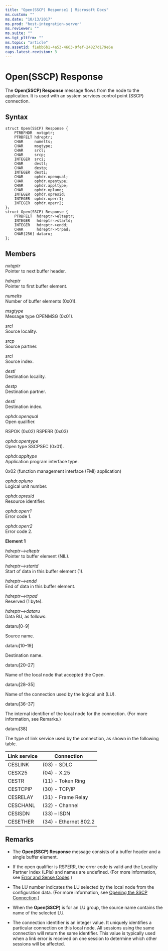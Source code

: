 ```yaml
---
title: "Open(SSCP) Response1 | Microsoft Docs"
ms.custom: ""
ms.date: "10/13/2017"
ms.prod: "host-integration-server"
ms.reviewer: ""
ms.suite: ""
ms.tgt_pltfrm: ""
ms.topic: "article"
ms.assetid: f1ebb6b1-4a53-4663-9fef-24827d179e6e
caps.latest.revision: 3
---
```

# Open(SSCP) Response
The **Open(SSCP) Response** message flows from the node to the application. It is used with an system services control point (SSCP) connection.  
  
## Syntax  
  
```  
struct Open(SSCP) Response {  
    PTRBFHDR  nxtqptr;  
    PTRBFELT hdreptr;  
    CHAR     numelts;  
    CHAR     msgtype;  
    CHAR     srcl;  
    CHAR     srcp;  
    INTEGER  srci;  
    CHAR     destl;  
    CHAR     destp;  
    INTEGER  desti;  
    CHAR     ophdr.openqual;  
    CHAR     ophdr.opentype;  
    CHAR     ophdr.appltype;  
    CHAR     ophdr.opluno;  
    INTEGER  ophdr.opresid;  
    INTEGER  ophdr.operr1;  
    INTEGER  ophdr.operr2;  
};  
struct Open(SSCP) Response {  
    PTRBFELT  hdreptr->elteptr;  
    INTEGER   hdreptr->startd;  
    INTEGER   hdreptr->endd;  
    CHAR      hdreptr->trpad;  
    CHAR[256] dataru;  
};  
```  
  
## Members  
 *nxtqptr*  
 Pointer to next buffer header.  
  
 *hdreptr*  
 Pointer to first buffer element.  
  
 *numelts*  
 Number of buffer elements (0x01).  
  
 *msgtype*  
 Message type OPENMSG (0x01).  
  
 *srcl*  
 Source locality.  
  
 *srcp*  
 Source partner.  
  
 *srci*  
 Source index.  
  
 *destl*  
 Destination locality.  
  
 *destp*  
 Destination partner.  
  
 *desti*  
 Destination index.  
  
 *ophdr.openqual*  
 Open qualifier.  
  
 RSPOK    (0x02) RSPERR  (0x03)  
  
 *ophdr.opentype*  
 Open type SSCPSEC (0x01).  
  
 *ophdr.appltype*  
 Application program interface type.  
  
 0x02 (function management interface (FMI) application)  
  
 *ophdr.opluno*  
 Logical unit number.  
  
 *ophdr.opresid*  
 Resource identifier.  
  
 *ophdr.operr1*  
 Error code 1.  
  
 *ophdr.operr2*  
 Error code 2.  
  
 **Element 1**  
  
 *hdreptr–>elteptr*  
 Pointer to buffer element (NIL).  
  
 *hdreptr–>startd*  
 Start of data in this buffer element (1).  
  
 *hdreptr–>endd*  
 End of data in this buffer element.  
  
 *hdreptr–>trpad*  
 Reserved (1 byte).  
  
 *hdreptr–>dataru*  
 Data RU, as follows:  
  
 dataru[0–9]  
  
 Source name.  
  
 dataru[10–19]  
  
 Destination name.  
  
 dataru[20–27]  
  
 Name of the local node that accepted the Open.  
  
 dataru[28–35]  
  
 Name of the connection used by the logical unit (LU).  
  
 dataru[36–37]  
  
 The internal identifier of the local node for the connection. (For more information, see Remarks.)  
  
 dataru[38]  
  
 The type of link service used by the connection, as shown in the following table.  
  
|Link service|Connection|  
|------------------|----------------|  
|CESLINK|(03) - SDLC|  
|CESX25|(04) - X.25|  
|CESTR|(11) - Token Ring|  
|CESTCPIP|(30) - TCP/IP|  
|CESRELAY|(31) - Frame Relay|  
|CESCHANL|(32) - Channel|  
|CESISDN|(33) – ISDN|  
|CESETHER|(34) - Ethernet 802.2|  
  
## Remarks  
  
-   The **Open(SSCP) Response** message consists of a buffer header and a single buffer element.  
  
-   If the open qualifier is RSPERR, the error code is valid and the Locality Partner Index (LPIs) and names are undefined. (For more information, see [Error and Sense Codes](../Topic/Error%20and%20Sense%20Codes1.md).)  
  
-   The LU number indicates the LU selected by the local node from the configuration data. (For more information, see [Opening the SSCP Connection](../Topic/Opening%20the%20SSCP%20Connection2.md).)  
  
-   When the **Open(SSCP)** is for an LU group, the source name contains the name of the selected LU.  
  
-   The connection identifier is an integer value. It uniquely identifies a particular connection on this local node. All sessions using the same connection will return the same identifier. This value is typically used when a link error is received on one session to determine which other sessions will be affected.
